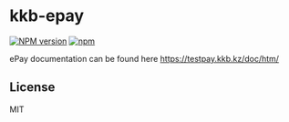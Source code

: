 # kkb-epay

[![NPM version](https://img.shields.io/npm/v/kkb-epay.svg)](https://www.npmjs.com/package/kkb-epay)
[![npm](https://img.shields.io/npm/dt/kkb-epay.svg)](https://www.npmjs.com/package/kkb-epay)


ePay documentation can be found here https://testpay.kkb.kz/doc/htm/

## License

MIT

